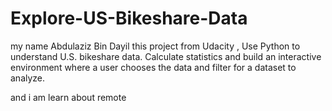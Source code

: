 # Explore-US-Bikeshare-Data
my name Abdulaziz Bin Dayil 
this project from Udacity ,
Use Python to understand U.S. bikeshare data.  Calculate statistics and build an interactive environment where a user chooses the data and filter for a dataset to analyze.

and i am learn about remote 

